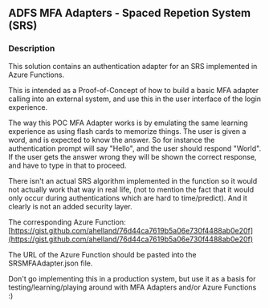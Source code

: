## ADFS MFA Adapters - Spaced Repetion System (SRS)


### Description

This solution contains an authentication adapter for an SRS implemented in Azure Functions.

This is intended as a Proof-of-Concept of how to build a basic MFA adapter calling into an external system, and use this in the user interface of the login experience.

The way this POC MFA Adapter works is by emulating the same learning experience as using flash cards to memorize things. The user is given a word, and is expected to know the answer. So for instance the authentication prompt will say "Hello", and the user should respond "World". If the user gets the answer wrong they will be shown the correct response, and have to type in that to proceed.

There isn't an actual SRS algorithm implemented in the function so it would not actually work that way in real life, (not to mention the fact that it would only occur during authentications which are hard to time/predict). And it clearly is not an added security layer.

The corresponding Azure Function:  
[https://gist.github.com/ahelland/76d44ca7619b5a06e730f4488ab0e20f](https://gist.github.com/ahelland/76d44ca7619b5a06e730f4488ab0e20f)

The URL of the Azure Function should be pasted into the SRSMFAAdapter.json file.

Don't go implementing this in a production system, but use it as a basis for testing/learning/playing around with MFA Adapters and/or Azure Functions :)